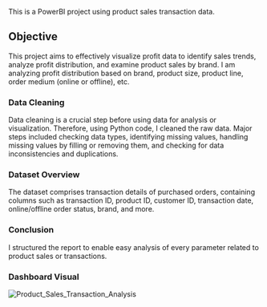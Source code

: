 This is a PowerBI project using product sales transaction data.

## Objective
This project aims to effectively visualize profit data to identify sales trends, analyze profit distribution, and examine product sales by brand. I am analyzing profit distribution based on brand, product size, product line, order medium (online or offline), etc.

### Data Cleaning
Data cleaning is a crucial step before using data for analysis or visualization. Therefore, using Python code, I cleaned the raw data. Major steps included checking data types, identifying missing values, handling missing values by filling or removing them, and checking for data inconsistencies and duplications.

### Dataset Overview
The dataset comprises transaction details of purchased orders, containing columns such as transaction ID, product ID, customer ID, transaction date, online/offline order status, brand, and more.

### Conclusion
I structured the report to enable easy analysis of every parameter related to product sales or transactions.

### Dashboard Visual
![Product_Sales_Transaction_Analysis](https://github.com/mukulvarshney09/Customer-Segmentation-RFM-Analysis/assets/123244732/9db21402-bd9b-4dd6-bcde-0b3360b03be2)
